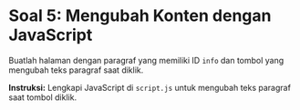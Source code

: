 # Soal 5: Mengubah Konten dengan JavaScript
Buatlah halaman dengan paragraf yang memiliki ID `info` dan tombol yang mengubah teks paragraf saat diklik.

**Instruksi:**
Lengkapi JavaScript di `script.js` untuk mengubah teks paragraf saat tombol diklik.
